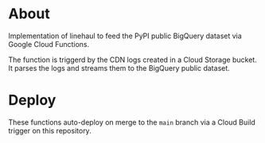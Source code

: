 # About

Implementation of linehaul to feed the PyPI public BigQuery dataset via Google Cloud Functions.

The function is triggerd by the CDN logs created in a Cloud Storage bucket. It parses the logs and streams them to the BigQuery public dataset.

# Deploy

These functions auto-deploy on merge to the `main` branch via a Cloud Build trigger on this repository.
